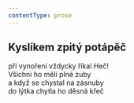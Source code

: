 ```yaml
---
contentType: prose
---
```


## Kyslíkem zpitý potápěč

při vynoření vždycky říkal Heč!  
Všichni ho měli plné zuby  
a když se chystal na zásnuby  
do lýtka chytla ho děsná křeč
